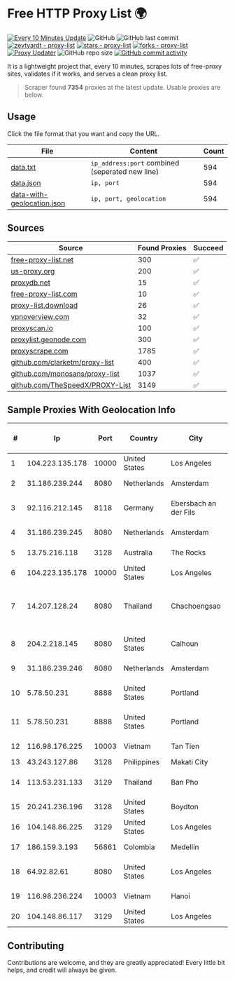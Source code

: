 
# Free HTTP Proxy List 🌍

[![Every 10 Minutes Update](https://github.com/mertguvencli/http-proxy-list/actions/workflows/main.yml/badge.svg?branch=main)](https://github.com/mertguvencli/http-proxy-list/actions/workflows/main.yml)
![GitHub](https://img.shields.io/github/license/mertguvencli/http-proxy-list)
![GitHub last commit](https://img.shields.io/github/last-commit/mertguvencli/http-proxy-list)
[![zevtyardt - proxy-list](https://img.shields.io/static/v1?label=zevtyardt&message=proxy-list&color=blue&logo=github)](https://github.com/zevtyardt/proxy-list "Go to GitHub repo")
[![stars - proxy-list](https://img.shields.io/github/stars/zevtyardt/proxy-list?style=social)](https://github.com/zevtyardt/proxy-list)
[![forks - proxy-list](https://img.shields.io/github/forks/zevtyardt/proxy-list?style=social)](https://github.com/zevtyardt/proxy-list)
[![Proxy Updater](https://github.com/zevtyardt/proxy-list/workflows/Proxy%20Updater/badge.svg)](https://github.com/zevtyardt/proxy-list/actions?query=workflow:"Proxy+Updater")
![GitHub repo size](https://img.shields.io/github/repo-size/zevtyardt/proxy-list)
[![GitHub commit activity](https://img.shields.io/github/commit-activity/m/zevtyardt/proxy-list?logo=commits)](https://github.com/zevtyardt/proxy-list/commits/main)

It is a lightweight project that, every 10 minutes, scrapes lots of free-proxy sites, validates if it works, and serves a clean proxy list.

> Scraper found **7354** proxies at the latest update. Usable proxies are below.

## Usage

Click the file format that you want and copy the URL.

|File|Content|Count|
|----|-------|-----|
|[data.txt](https://raw.githubusercontent.com/mertguvencli/http-proxy-list/main/proxy-list/data.txt)|`ip_address:port` combined (seperated new line)|594|
|[data.json](https://raw.githubusercontent.com/mertguvencli/http-proxy-list/main/proxy-list/data.json)|`ip, port`|594|
|[data-with-geolocation.json](https://raw.githubusercontent.com/mertguvencli/http-proxy-list/main/proxy-list/data-with-geolocation.json)|`ip, port, geolocation`|594|

## Sources

|Source|Found Proxies|Succeed|
|------|-------------|-------|
|[free-proxy-list.net](https://free-proxy-list.net)|300|✅|
|[us-proxy.org](https://www.us-proxy.org)|200|✅|
|[proxydb.net](http://proxydb.net)|15|✅|
|[free-proxy-list.com](https://free-proxy-list.com/?page=&port=&type%5B%5D=http&type%5B%5D=https&up_time=0&search=Search)|10|✅|
|[proxy-list.download](https://www.proxy-list.download/HTTP)|26|✅|
|[vpnoverview.com](https://vpnoverview.com/privacy/anonymous-browsing/free-proxy-servers)|32|✅|
|[proxyscan.io](https://www.proxyscan.io)|100|✅|
|[proxylist.geonode.com](https://proxylist.geonode.com/api/proxy-list?limit=300&page=1&sort_by=lastChecked&sort_type=desc&protocols=http,https)|300|✅|
|[proxyscrape.com](https://api.proxyscrape.com/v2/?request=displayproxies&protocol=http&timeout=10000&country=all&ssl=all&anonymity=all)|1785|✅|
|[github.com/clarketm/proxy-list](https://raw.githubusercontent.com/clarketm/proxy-list/master/proxy-list-raw.txt)|400|✅|
|[github.com/monosans/proxy-list](https://raw.githubusercontent.com/monosans/proxy-list/main/proxies/http.txt)|1037|✅|
|[github.com/TheSpeedX/PROXY-List](https://raw.githubusercontent.com/TheSpeedX/PROXY-List/master/http.txt)|3149|✅|


## Sample Proxies With Geolocation Info

|#|Ip|Port|Country|City|Internet Service Provider|
|-|--|----|-------|----|-------------------------|
|1|104.223.135.178|10000|United States|Los Angeles|LayerHost|
|2|31.186.239.244|8080|Netherlands|Amsterdam|NetSkope Inc|
|3|92.116.212.145|8118|Germany|Ebersbach an der Fils|VT-POOL Customer Nord|
|4|31.186.239.245|8080|Netherlands|Amsterdam|NetSkope Inc|
|5|13.75.216.118|3128|Australia|The Rocks|Microsoft Corporation|
|6|104.223.135.178|10000|United States|Los Angeles|LayerHost|
|7|14.207.128.24|8080|Thailand|Chachoengsao|Triple T Broadband Public Company Limited|
|8|204.2.218.145|8080|United States|Calhoun|NTT America, Inc.|
|9|31.186.239.246|8080|Netherlands|Amsterdam|NetSkope Inc|
|10|5.78.50.231|8888|United States|Portland|Hetzner Online GmbH|
|11|5.78.50.231|8888|United States|Portland|Hetzner Online GmbH|
|12|116.98.176.225|10003|Vietnam|Tan Tien|Viettel Corporation|
|13|43.243.127.86|3128|Philippines|Makati City|IPVG|
|14|113.53.231.133|3129|Thailand|Ban Pho|TOT Public Company Limited|
|15|20.241.236.196|3128|United States|Boydton|Microsoft Corporation|
|16|104.148.86.225|3129|United States|Los Angeles|LayerHost|
|17|186.159.3.193|56861|Colombia|Medellín|Edatel S.a. E.S.P|
|18|64.92.82.61|8080|United States|Los Angeles|Momentum Telecom, Inc.|
|19|116.98.236.224|10003|Vietnam|Hanoi|Viettel Corporation|
|20|104.148.86.117|3129|United States|Los Angeles|LayerHost|



## Contributing

Contributions are welcome, and they are greatly appreciated! Every
little bit helps, and credit will always be given.

